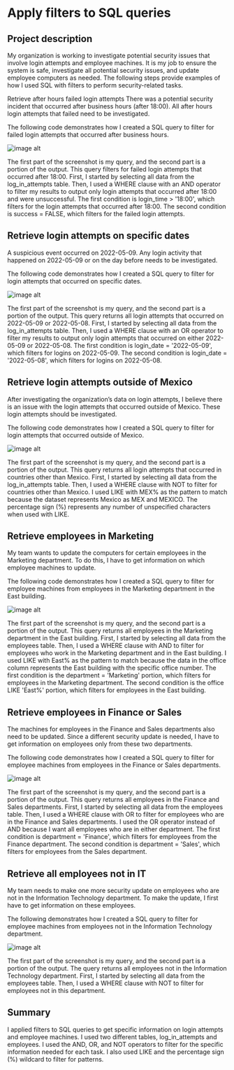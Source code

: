 # Apply filters to SQL queries
## Project description
My organization is working to investigate potential security issues that involve login attempts and employee machines. It is my job to ensure the system is safe, investigate all potential security issues, and update employee computers as needed. The following steps provide examples of how I used SQL with filters to perform security-related tasks.

Retrieve after hours failed login attempts
There was a potential security incident that occurred after business hours (after 18:00). All after hours login attempts that failed need to be investigated.
 
The following code demonstrates how I created a SQL query to filter for failed login attempts that occurred after business hours.
 
![image alt]()
 
The first part of the screenshot is my query, and the second part is a portion of the output. This query filters for failed login attempts that occurred after 18:00. First, I started by selecting all data from the log_in_attempts table. Then, I used a WHERE clause with an AND operator to filter my results to output only login attempts that occurred after 18:00 and were unsuccessful. The first condition is login_time > '18:00', which filters for the login attempts that occurred after 18:00. The second condition is success = FALSE, which filters for the failed login attempts.
## Retrieve login attempts on specific dates
A suspicious event occurred on 2022-05-09. Any login activity that happened on 2022-05-09 or on the day before needs to be investigated.
 
The following code demonstrates how I created a SQL query to filter for login attempts that occurred on specific dates.
 
![image alt]()
 
The first part of the screenshot is my query, and the second part is a portion of the output. This query returns all login attempts that occurred on 2022-05-09 or 2022-05-08. First, I started by selecting all data from the log_in_attempts table. Then, I used a WHERE clause with an OR operator to filter my results to output only login attempts that occurred on either 2022-05-09 or 2022-05-08. The first condition is login_date = '2022-05-09', which filters for logins on 2022-05-09. The second condition is login_date = '2022-05-08', which filters for logins on 2022-05-08.
## Retrieve login attempts outside of Mexico
After investigating the organization’s data on login attempts, I believe there is an issue with the login attempts that occurred outside of Mexico. These login attempts should be investigated.
 
The following code demonstrates how I created a SQL query to filter for login attempts that occurred outside of Mexico.
 
![image alt]()
 
The first part of the screenshot is my query, and the second part is a portion of the output. This query returns all login attempts that occurred in countries other than Mexico. First, I started by selecting all data from the log_in_attempts table. Then, I used a WHERE clause with NOT to filter for countries other than Mexico. I used LIKE with MEX% as the pattern to match because the dataset represents Mexico as MEX and MEXICO. The percentage sign (%) represents any number of unspecified characters when used with LIKE.
## Retrieve employees in Marketing
My team wants to update the computers for certain employees in the Marketing department. To do this, I have to get information on which employee machines to update.
 
The following code demonstrates how I created a SQL query to filter for employee machines from employees in the Marketing department in the East building.
 
![image alt]()
 
The first part of the screenshot is my query, and the second part is a portion of the output. This query returns all employees in the Marketing department in the East building. First, I started by selecting all data from the employees table. Then, I used a WHERE clause with AND to filter for employees who work in the Marketing department and in the East building. I used LIKE with East% as the pattern to match because the data in the office column represents the East building with the specific office number. The first condition is the department = 'Marketing' portion, which filters for employees in the Marketing department. The second condition is the office LIKE 'East%' portion, which filters for employees in the East building.
## Retrieve employees in Finance or Sales
The machines for employees in the Finance and Sales departments also need to be updated. Since a different security update is needed, I have to get information on employees only from these two departments.
 
The following code demonstrates how I created a SQL query to filter for employee machines from employees in the Finance or Sales departments.
 
![image alt]()
 
The first part of the screenshot is my query, and the second part is a portion of the output. This query returns all employees in the Finance and Sales departments. First, I started by selecting all data from the employees table. Then, I used a WHERE clause with OR to filter for employees who are in the Finance and Sales departments. I used the OR operator instead of AND because I want all employees who are in either department. The first condition is department = 'Finance', which filters for employees from the Finance department. The second condition is department = 'Sales', which filters for employees from the Sales department.
## Retrieve all employees not in IT
My team needs to make one more security update on employees who are not in the Information Technology department. To make the update, I first have to get information on these employees.
 
The following demonstrates how I created a SQL query to filter for employee machines from employees not in the  Information Technology department.
 
![image alt]()
 
The first part of the screenshot is my query, and the second part is a portion of the output. The query returns all employees not in the Information Technology department. First, I started by selecting all data from the employees table. Then, I used a WHERE clause with NOT to filter for employees not in this department.
## Summary
I applied filters to SQL queries to get specific information on login attempts and employee machines. I used two different tables, log_in_attempts and employees. I used the AND, OR, and NOT operators to filter for the specific information needed for each task. I also used LIKE and the percentage sign (%) wildcard to filter for patterns.


